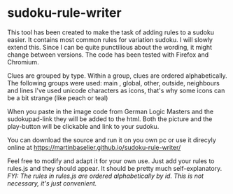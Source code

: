 # sudoku-rule-writer

This tool has been created to make the task of adding rules to a sudoku easier. It contains most common rules for variation sudoku. I will slowly extend this. Since I can be quite punctilious about the wording, it might change between versions. The code has been tested with Firefox and Chromium. 

Clues are grouped by type. Within a group, clues are ordered alphabetically. The following groups were used: main , global, other, outside, neighbours and lines
I've used unicode characters as icons, that's why some icons can be a bit strange (like peach or teal)

When you paste in the image code from German Logic Masters and the sudokupad-link they will be added to the html. Both the picture and the play-button will be clickable and link to your sudoku.

You can download the source and run it on you own pc or use it direcyly online at https://martinbaselier.github.io/sudoku-rule-writer/

Feel free to modify and adapt it for your own use. Just add your rules to rules.js and they should appear. It should be pretty much self-explanatory. <i>FYI: The rules in rules.js are ordered alphabetically by id. This is not necessary, it's just convenient.</i>
